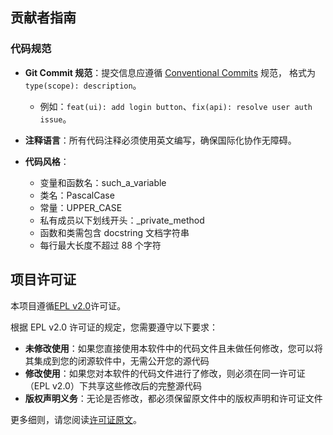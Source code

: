 ## 贡献者指南
### 代码规范

- **Git Commit 规范**：提交信息应遵循 [Conventional Commits](https://www.conventionalcommits.org/) 规范， 格式为 `type(scope): description`。
  - 例如：`feat(ui): add login button`、`fix(api): resolve user auth issue`。


- **注释语言**：所有代码注释必须使用英文编写，确保国际化协作无障碍。


- **代码风格**：
  - 变量和函数名：such_a_variable
  - 类名：PascalCase
  - 常量：UPPER_CASE
  - 私有成员以下划线开头：_private_method
  - 函数和类需包含 docstring 文档字符串
  - 每行最大长度不超过 88 个字符

## 项目许可证
本项目遵循[EPL v2.0](https://www.eclipse.org/legal/epl-2.0/)许可证。

根据 EPL v2.0 许可证的规定，您需要遵守以下要求：

- **未修改使用**：如果您直接使用本软件中的代码文件且未做任何修改，您可以将其集成到您的闭源软件中，无需公开您的源代码
- **修改使用**：如果您对本软件的代码文件进行了修改，则必须在同一许可证（EPL v2.0）下共享这些修改后的完整源代码
- **版权声明义务**：无论是否修改，都必须保留原文件中的版权声明和许可证文件

更多细则，请您阅读[许可证原文](https://www.eclipse.org/legal/epl-2.0/)。